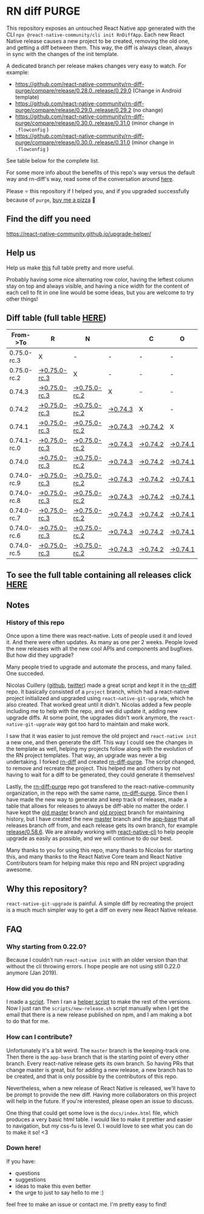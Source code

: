 # RN diff PURGE

This repository exposes an untouched React Native app generated with the CLI
`npx @react-native-community/cli init RnDiffApp`. Each new React Native release causes a new project to be created, removing the old one, and getting a diff between them. This way, the diff is always clean, always in sync with the changes of the init template.

A dedicated branch per release makes changes very easy
to watch. For example:

- https://github.com/react-native-community/rn-diff-purge/compare/release/0.28.0..release/0.29.0
  (Change in Android template)
- https://github.com/react-native-community/rn-diff-purge/compare/release/0.29.0..release/0.29.2
  (no change)
- https://github.com/react-native-community/rn-diff-purge/compare/release/0.30.0..release/0.31.0
  (minor change in `.flowconfig` )
- https://github.com/react-native-community/rn-diff-purge/compare/release/0.30.0..release/0.31.0
  (minor change in `.flowconfig` )

See table below for the complete list.

For some more info about the benefits of this repo's way versus the default way and rn-diff's way, read some of the conversation around [here](https://github.com/react-native-community/discussions-and-proposals/issues/68#issuecomment-452227478).

Please :star: this repository if I helped you, and if you upgraded successfully because of `purge`, [buy me a pizza](https://www.buymeacoffee.com/pvinis) :pizza:

## Find the diff you need

https://react-native-community.github.io/upgrade-helper/

## Help us

Help us make [this](https://react-native-community.github.io/rn-diff-purge) full table pretty and more useful.

Probably having some nice alternating row color, having the leftest column stay on top and always visible, and having a nice width for the content of each cell to fit in one line would be some ideas, but you are welcome to try other things!

## Diff table (full table [HERE](https://react-native-community.github.io/rn-diff-purge/))

| From->To    | R                                                                                                                         | N                                                                                                                         |                                                                                                                 | C                                                                                                               | O                                                                                                               | R                                                                                                                         | E                                                                                                               |                                                                                                                           | T                                                                                                                         | E                                                                                                                         | A                                                                                                                         | M |
| ----------- | ------------------------------------------------------------------------------------------------------------------------- | ------------------------------------------------------------------------------------------------------------------------- | --------------------------------------------------------------------------------------------------------------- | --------------------------------------------------------------------------------------------------------------- | --------------------------------------------------------------------------------------------------------------- | ------------------------------------------------------------------------------------------------------------------------- | --------------------------------------------------------------------------------------------------------------- | ------------------------------------------------------------------------------------------------------------------------- | ------------------------------------------------------------------------------------------------------------------------- | ------------------------------------------------------------------------------------------------------------------------- | ------------------------------------------------------------------------------------------------------------------------- | - |
| 0.75.0-rc.3 | X                                                                                                                         | -                                                                                                                         | -                                                                                                               | -                                                                                                               | -                                                                                                               | -                                                                                                                         | -                                                                                                               | -                                                                                                                         | -                                                                                                                         | -                                                                                                                         | -                                                                                                                         | - |
| 0.75.0-rc.2 | [->0.75.0-rc.3](https://github.com/react-native-community/rn-diff-purge/compare/release/0.75.0-rc.2..release/0.75.0-rc.3) | X                                                                                                                         | -                                                                                                               | -                                                                                                               | -                                                                                                               | -                                                                                                                         | -                                                                                                               | -                                                                                                                         | -                                                                                                                         | -                                                                                                                         | -                                                                                                                         | - |
| 0.74.3      | [->0.75.0-rc.3](https://github.com/react-native-community/rn-diff-purge/compare/release/0.74.3..release/0.75.0-rc.3)      | [->0.75.0-rc.2](https://github.com/react-native-community/rn-diff-purge/compare/release/0.74.3..release/0.75.0-rc.2)      | X                                                                                                               | -                                                                                                               | -                                                                                                               | -                                                                                                                         | -                                                                                                               | -                                                                                                                         | -                                                                                                                         | -                                                                                                                         | -                                                                                                                         | - |
| 0.74.2      | [->0.75.0-rc.3](https://github.com/react-native-community/rn-diff-purge/compare/release/0.74.2..release/0.75.0-rc.3)      | [->0.75.0-rc.2](https://github.com/react-native-community/rn-diff-purge/compare/release/0.74.2..release/0.75.0-rc.2)      | [->0.74.3](https://github.com/react-native-community/rn-diff-purge/compare/release/0.74.2..release/0.74.3)      | X                                                                                                               | -                                                                                                               | -                                                                                                                         | -                                                                                                               | -                                                                                                                         | -                                                                                                                         | -                                                                                                                         | -                                                                                                                         | - |
| 0.74.1      | [->0.75.0-rc.3](https://github.com/react-native-community/rn-diff-purge/compare/release/0.74.1..release/0.75.0-rc.3)      | [->0.75.0-rc.2](https://github.com/react-native-community/rn-diff-purge/compare/release/0.74.1..release/0.75.0-rc.2)      | [->0.74.3](https://github.com/react-native-community/rn-diff-purge/compare/release/0.74.1..release/0.74.3)      | [->0.74.2](https://github.com/react-native-community/rn-diff-purge/compare/release/0.74.1..release/0.74.2)      | X                                                                                                               | -                                                                                                                         | -                                                                                                               | -                                                                                                                         | -                                                                                                                         | -                                                                                                                         | -                                                                                                                         | - |
| 0.74.1-rc.0 | [->0.75.0-rc.3](https://github.com/react-native-community/rn-diff-purge/compare/release/0.74.1-rc.0..release/0.75.0-rc.3) | [->0.75.0-rc.2](https://github.com/react-native-community/rn-diff-purge/compare/release/0.74.1-rc.0..release/0.75.0-rc.2) | [->0.74.3](https://github.com/react-native-community/rn-diff-purge/compare/release/0.74.1-rc.0..release/0.74.3) | [->0.74.2](https://github.com/react-native-community/rn-diff-purge/compare/release/0.74.1-rc.0..release/0.74.2) | [->0.74.1](https://github.com/react-native-community/rn-diff-purge/compare/release/0.74.1-rc.0..release/0.74.1) | X                                                                                                                         | -                                                                                                               | -                                                                                                                         | -                                                                                                                         | -                                                                                                                         | -                                                                                                                         | - |
| 0.74.0      | [->0.75.0-rc.3](https://github.com/react-native-community/rn-diff-purge/compare/release/0.74.0..release/0.75.0-rc.3)      | [->0.75.0-rc.2](https://github.com/react-native-community/rn-diff-purge/compare/release/0.74.0..release/0.75.0-rc.2)      | [->0.74.3](https://github.com/react-native-community/rn-diff-purge/compare/release/0.74.0..release/0.74.3)      | [->0.74.2](https://github.com/react-native-community/rn-diff-purge/compare/release/0.74.0..release/0.74.2)      | [->0.74.1](https://github.com/react-native-community/rn-diff-purge/compare/release/0.74.0..release/0.74.1)      | [->0.74.1-rc.0](https://github.com/react-native-community/rn-diff-purge/compare/release/0.74.0..release/0.74.1-rc.0)      | X                                                                                                               | -                                                                                                                         | -                                                                                                                         | -                                                                                                                         | -                                                                                                                         | - |
| 0.74.0-rc.9 | [->0.75.0-rc.3](https://github.com/react-native-community/rn-diff-purge/compare/release/0.74.0-rc.9..release/0.75.0-rc.3) | [->0.75.0-rc.2](https://github.com/react-native-community/rn-diff-purge/compare/release/0.74.0-rc.9..release/0.75.0-rc.2) | [->0.74.3](https://github.com/react-native-community/rn-diff-purge/compare/release/0.74.0-rc.9..release/0.74.3) | [->0.74.2](https://github.com/react-native-community/rn-diff-purge/compare/release/0.74.0-rc.9..release/0.74.2) | [->0.74.1](https://github.com/react-native-community/rn-diff-purge/compare/release/0.74.0-rc.9..release/0.74.1) | [->0.74.1-rc.0](https://github.com/react-native-community/rn-diff-purge/compare/release/0.74.0-rc.9..release/0.74.1-rc.0) | [->0.74.0](https://github.com/react-native-community/rn-diff-purge/compare/release/0.74.0-rc.9..release/0.74.0) | X                                                                                                                         | -                                                                                                                         | -                                                                                                                         | -                                                                                                                         | - |
| 0.74.0-rc.8 | [->0.75.0-rc.3](https://github.com/react-native-community/rn-diff-purge/compare/release/0.74.0-rc.8..release/0.75.0-rc.3) | [->0.75.0-rc.2](https://github.com/react-native-community/rn-diff-purge/compare/release/0.74.0-rc.8..release/0.75.0-rc.2) | [->0.74.3](https://github.com/react-native-community/rn-diff-purge/compare/release/0.74.0-rc.8..release/0.74.3) | [->0.74.2](https://github.com/react-native-community/rn-diff-purge/compare/release/0.74.0-rc.8..release/0.74.2) | [->0.74.1](https://github.com/react-native-community/rn-diff-purge/compare/release/0.74.0-rc.8..release/0.74.1) | [->0.74.1-rc.0](https://github.com/react-native-community/rn-diff-purge/compare/release/0.74.0-rc.8..release/0.74.1-rc.0) | [->0.74.0](https://github.com/react-native-community/rn-diff-purge/compare/release/0.74.0-rc.8..release/0.74.0) | [->0.74.0-rc.9](https://github.com/react-native-community/rn-diff-purge/compare/release/0.74.0-rc.8..release/0.74.0-rc.9) | X                                                                                                                         | -                                                                                                                         | -                                                                                                                         | - |
| 0.74.0-rc.7 | [->0.75.0-rc.3](https://github.com/react-native-community/rn-diff-purge/compare/release/0.74.0-rc.7..release/0.75.0-rc.3) | [->0.75.0-rc.2](https://github.com/react-native-community/rn-diff-purge/compare/release/0.74.0-rc.7..release/0.75.0-rc.2) | [->0.74.3](https://github.com/react-native-community/rn-diff-purge/compare/release/0.74.0-rc.7..release/0.74.3) | [->0.74.2](https://github.com/react-native-community/rn-diff-purge/compare/release/0.74.0-rc.7..release/0.74.2) | [->0.74.1](https://github.com/react-native-community/rn-diff-purge/compare/release/0.74.0-rc.7..release/0.74.1) | [->0.74.1-rc.0](https://github.com/react-native-community/rn-diff-purge/compare/release/0.74.0-rc.7..release/0.74.1-rc.0) | [->0.74.0](https://github.com/react-native-community/rn-diff-purge/compare/release/0.74.0-rc.7..release/0.74.0) | [->0.74.0-rc.9](https://github.com/react-native-community/rn-diff-purge/compare/release/0.74.0-rc.7..release/0.74.0-rc.9) | [->0.74.0-rc.8](https://github.com/react-native-community/rn-diff-purge/compare/release/0.74.0-rc.7..release/0.74.0-rc.8) | X                                                                                                                         | -                                                                                                                         | - |
| 0.74.0-rc.6 | [->0.75.0-rc.3](https://github.com/react-native-community/rn-diff-purge/compare/release/0.74.0-rc.6..release/0.75.0-rc.3) | [->0.75.0-rc.2](https://github.com/react-native-community/rn-diff-purge/compare/release/0.74.0-rc.6..release/0.75.0-rc.2) | [->0.74.3](https://github.com/react-native-community/rn-diff-purge/compare/release/0.74.0-rc.6..release/0.74.3) | [->0.74.2](https://github.com/react-native-community/rn-diff-purge/compare/release/0.74.0-rc.6..release/0.74.2) | [->0.74.1](https://github.com/react-native-community/rn-diff-purge/compare/release/0.74.0-rc.6..release/0.74.1) | [->0.74.1-rc.0](https://github.com/react-native-community/rn-diff-purge/compare/release/0.74.0-rc.6..release/0.74.1-rc.0) | [->0.74.0](https://github.com/react-native-community/rn-diff-purge/compare/release/0.74.0-rc.6..release/0.74.0) | [->0.74.0-rc.9](https://github.com/react-native-community/rn-diff-purge/compare/release/0.74.0-rc.6..release/0.74.0-rc.9) | [->0.74.0-rc.8](https://github.com/react-native-community/rn-diff-purge/compare/release/0.74.0-rc.6..release/0.74.0-rc.8) | [->0.74.0-rc.7](https://github.com/react-native-community/rn-diff-purge/compare/release/0.74.0-rc.6..release/0.74.0-rc.7) | X                                                                                                                         | - |
| 0.74.0-rc.5 | [->0.75.0-rc.3](https://github.com/react-native-community/rn-diff-purge/compare/release/0.74.0-rc.5..release/0.75.0-rc.3) | [->0.75.0-rc.2](https://github.com/react-native-community/rn-diff-purge/compare/release/0.74.0-rc.5..release/0.75.0-rc.2) | [->0.74.3](https://github.com/react-native-community/rn-diff-purge/compare/release/0.74.0-rc.5..release/0.74.3) | [->0.74.2](https://github.com/react-native-community/rn-diff-purge/compare/release/0.74.0-rc.5..release/0.74.2) | [->0.74.1](https://github.com/react-native-community/rn-diff-purge/compare/release/0.74.0-rc.5..release/0.74.1) | [->0.74.1-rc.0](https://github.com/react-native-community/rn-diff-purge/compare/release/0.74.0-rc.5..release/0.74.1-rc.0) | [->0.74.0](https://github.com/react-native-community/rn-diff-purge/compare/release/0.74.0-rc.5..release/0.74.0) | [->0.74.0-rc.9](https://github.com/react-native-community/rn-diff-purge/compare/release/0.74.0-rc.5..release/0.74.0-rc.9) | [->0.74.0-rc.8](https://github.com/react-native-community/rn-diff-purge/compare/release/0.74.0-rc.5..release/0.74.0-rc.8) | [->0.74.0-rc.7](https://github.com/react-native-community/rn-diff-purge/compare/release/0.74.0-rc.5..release/0.74.0-rc.7) | [->0.74.0-rc.6](https://github.com/react-native-community/rn-diff-purge/compare/release/0.74.0-rc.5..release/0.74.0-rc.6) | X |

## To see the full table containing all releases click [HERE](https://react-native-community.github.io/rn-diff-purge/)

## Notes

### History of this repo

Once upon a time there was react-native. Lots of people used it and loved it. And there were often updates. As many as one per 2 weeks. People loved the new releases with all the new cool APIs and components and bugfixes. But how did they upgrade?

Many people tried to upgrade and automate the process, and many failed. One succeded.

Nicolas Cuillery ([github](https://github.com/ncuillery), [twitter](https://twitter.com/ncuillery)) made a great script and kept it in the [rn-diff](https://github.com/ncuillery/rn-diff) repo. It basically consisted of a `project` branch, which had a react-native project initialized and upgraded using `react-native-git-upgrade`, which he also created. That worked great until it didn't. Nicolas added a few people including me to help with the repo, and we did update it, adding new upgrade diffs. At some point, the upgrades didn't work anymore, the `react-native-git-upgrade` way got too hard to maintain and make work.

I saw that it was easier to just remove the old project and `react-native init` a new one, and then generate the diff. This way I could see the changes in the template as well, helping my projects follow along with the evolution of the RN project templates. That way, an upgrade was never a big undertaking. I forked [rn-diff](https://github.com/ncuillery/rn-diff) and created [rn-diff-purge](https://github.com/react-native-community/rn-diff-purge). The script changed, to remove and recreate the project. This helped me and others by not having to wait for a diff to be generated, they could generate it themselves!

Lastly, the [rn-diff-purge](https://github.com/react-native-community/rn-diff-purge) repo got transfered to the react-native-community organization, in the repo with the same name, [rn-diff-purge](https://github.com/react-native-community/rn-diff-purge). Since then I have made the new way to generate and keep track of releases, made a table that allows for releases to always be diff-able no matter the order. I have kept the [old master](https://github.com/react-native-community/rn-diff-purge/tree/old/master) branch and [old project](https://github.com/react-native-community/rn-diff-purge/tree/old/project) branch for maintaining history, but I have created the new [master](https://github.com/react-native-community/rn-diff-purge/tree/master) branch and the [app-base](https://github.com/react-native-community/rn-diff-purge/tree/app-base) that all releases branch off from, and each release gets its own branch, for example [release/0.58.6](https://github.com/react-native-community/rn-diff-purge/tree/release/0.58.6). We are already working with [react-native-cli](https://github.com/react-native-community/react-native-cli) to help people upgrade as easily as possible, and we will continue to do our best.

Many thanks to you for using this repo, many thanks to Nicolas for starting this, and many thanks to the React Native Core team and React Native Contributors team for helping make this repo and RN project upgrading awesome.

## Why this repository?

`react-native-git-upgrade` is painful. A simple diff by recreating the project is a much much simpler way to get a diff on every new React Native release.

## FAQ

### Why starting from 0.22.0?

Because I couldn't run `react-native init` with an older version than that without the cli throwing errors. I hope people are not using still 0.22.0 anymore (Jan 2019).

### How did you do this?

I made a [script](https://github.com/react-native-community/rn-diff-purge/blob/master/scripts/new-release.sh). Then I ran a [helper script](https://github.com/react-native-community/rn-diff-purge/blob/master/scripts/new-release.sh) to make the rest of the versions.
Now I just ran the `scripts/new-release.sh` script manually when I get the email that there is a new release published on npm, and I am making a bot to do that for me.

### How can I contribute?

Unfortunately it's a bit weird. The `master` branch is the keeping-track one. Then there is the `app-base` branch that is the starting point of every other branch. Every react-native release gets its own branch. So having PRs that change master is great, but for adding a new release, a new branch has to be created, and that is only possible by the contributors of this repo.

Nevertheless, when a new release of React Native is released, we'll have to be prompt to provide
the new diff. Having more collaborators on this project will help in the future. If you're interested, please open an issue to discuss.

One thing that could get some love is the `docs/index.html` file, which produces a very basic html table. I would like to make it prettier and easier to navigation, but my css-fu is level 0. I would love to see what you can do to make it so! <3

### Down here!

If you have:

- questions
- suggestions
- ideas to make this even better
- the urge to just to say hello to me :)

feel free to make an issue or contact me. I'm pretty easy to find!
